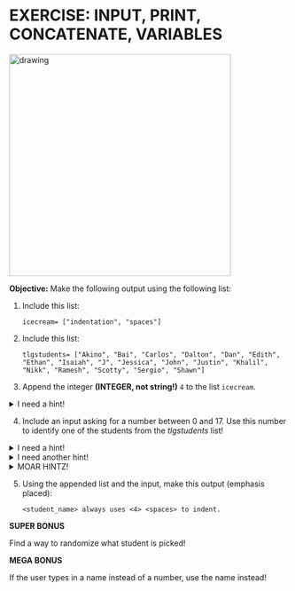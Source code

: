 # EXERCISE: INPUT, PRINT, CONCATENATE, VARIABLES

<img src="https://i.redd.it/wk843smkri441.jpg" alt="drawing" width="400"/>

**Objective:** Make the following output using the following list:

1. Include this list: 
    
    ```
    icecream= ["indentation", "spaces"] 
    ```

2. Include this list:

    ```
    tlgstudents= ["Akino", "Bai", "Carlos", "Dalton", "Dan", "Edith", "Ethan", "Isaiah", "J", "Jessica", "John", "Justin", "Khalil", "Nikk", "Ramesh", "Scotty", "Sergio", "Shawn"]
    ```
    
3. Append the integer **(INTEGER, not string!)** `4` to the list `icecream`.

<details>
<summary>I need a hint!</summary>
<br>
    
    icecream.append(4)
</details>

4. Include an input asking for a number between 0 and 17. Use this number to identify one of the students from the *tlgstudents* list!

<details>
<summary>I need a hint!</summary>
<br>
    
    choice= input("Pick a student number!")
    
**Remember that *input()* always returns a string... look at the *int()* built-in function!**
</details>

<details>
<summary>I need another hint!</summary>
<br>
    
    choice= int(input("Pick a student number!"))
</details>

<details>
<summary>MOAR HINTZ!</summary>
<br>
    
    choice= int(input("Pick a student number!"))
    student_name= tlgstudents[choice]
</details>

5. Using the appended list and the input, make this output (emphasis placed):

   ```
   <student_name> always uses <4> <spaces> to indent.
   ```

**SUPER BONUS**

Find a way to randomize what student is picked!

**MEGA BONUS**

If the user types in a name instead of a number, use the name instead!

<!--
## SOLUTION including bonuses:

```python
#!/usr/bin/env python3

import random

# make our lists
icecream = ["indentation", "spaces"]
tlgstudents= ["Bryan", "Colin", "Erik", "Gregory", "John", "Kishor", "Leia", "Maria", "Monte", "Jarrad", "Pemba", "Don", "Tim", "Travis", "Trung"]

# add 4 to the icecream list
icecream.append(4)

# prompt for a number- REMEMBER, input always returns the answer as a string!
studentid= input("Enter a number from 0 - 14: ")

# MEGA BONUS SOLUTION: check whether the input was a name or a number
if studentid.isdigit():
    # if the input can be converted to an integer, do so and print the final output
    print(f"{tlgstudents[int(studentid)]} always uses {icecream[2]} {icecream[1]} to indent.")
else:
    # if it can't be converted to an integer, it must be a name.
    print(f"{studentid} always uses {icecream[2]} {icecream[1]} to indent.")


# SUPER BONUS SOLUTION:
# the random.choice() function will randomly grab an element from a list
# randomstudent is now a random string from the tlgstudents list
randomstudent= random.choice(tlgstudents)

print(f"RANDOM STUDENT {randomstudent} always uses {icecream[2]} {icecream[1]} to indent.")
```
